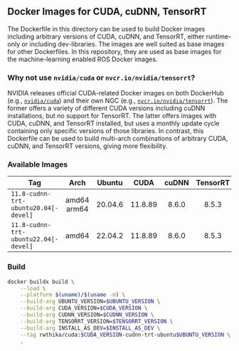 ## Docker Images for CUDA, cuDNN, TensorRT

The Dockerfile in this directory can be used to build Docker images including arbitrary versions of CUDA, cuDNN, and TensorRT, either runtime-only or including dev-libraries. The images are well suited as base images for other Dockerfiles. In this repository, they are used as base images for the machine-learning enabled ROS Docker images.

### Why not use `nvidia/cuda` or `nvcr.io/nvidia/tensorrt`?

NVIDIA releases official CUDA-related Docker images on both DockerHub (e.g., [`nvidia/cuda`](https://hub.docker.com/r/nvidia/cuda)) and their own NGC (e.g., [`nvcr.io/nvidia/tensorrt`](https://catalog.ngc.nvidia.com/orgs/nvidia/containers/tensorrt)). The former offers a variety of different CUDA versions including cuDNN installations, but no support for TensorRT. The latter offers images with CUDA, cuDNN, and TensorRT installed, but uses a monthly update cycle containing only specific versions of those libraries. In contrast, this Dockerfile can be used to build multi-arch combinations of arbitrary CUDA, cuDNN, and TensorRT versions, giving more flexibility.

### Available Images

| Tag                                  |      Arch      | Ubuntu  |  CUDA   | cuDNN | TensorRT |
| ------------------------------------ | :------------: | :-----: | :-----: | :---: | :------: |
| `11.8-cudnn-trt-ubuntu20.04[-devel]` | amd64<br>arm64 | 20.04.6 | 11.8.89 | 8.6.0 |  8.5.3   |
| `11.8-cudnn-trt-ubuntu22.04[-devel]` |     amd64      | 22.04.2 | 11.8.89 | 8.6.0 |  8.5.3   |

### Build

```bash
docker buildx build \
    --load \
    --platform $(uname)/$(uname -m) \
    --build-arg UBUNTU_VERSION=$UBUNTU_VERSION \
    --build-arg CUDA_VERSION=$CUDA_VERSION \
    --build-arg CUDNN_VERSION=$CUDNN_VERSION \
    --build-arg TENSORRT_VERSION=$TENSORRT_VERSION \
    --build-arg INSTALL_AS_DEV=$INSTALL_AS_DEV \
    --tag rwthika/cuda:$CUDA_VERSION-cudnn-trt-ubuntu$UBUNTU_VERSION \
    .
```

